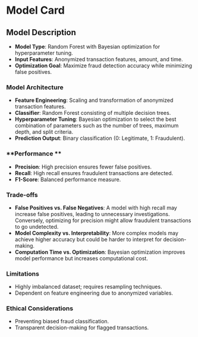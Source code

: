 # Model Card

## Model Description
- **Model Type**: Random Forest with Bayesian optimization for hyperparameter tuning.
- **Input Features**: Anonymized transaction features, amount, and time.
- **Optimization Goal**: Maximize fraud detection accuracy while minimizing false positives.

### **Model Architecture**
- **Feature Engineering**: Scaling and transformation of anonymized transaction features.
- **Classifier**: Random Forest consisting of multiple decision trees.
- **Hyperparameter Tuning**: Bayesian optimization to select the best combination of parameters such as the number of trees, maximum depth, and split criteria.
- **Prediction Output**: Binary classification (0: Legitimate, 1: Fraudulent).


### **Performance **
- **Precision**: High precision ensures fewer false positives.
- **Recall**: High recall ensures fraudulent transactions are detected.
- **F1-Score**: Balanced performance measure.


### **Trade-offs**
- **False Positives vs. False Negatives**: A model with high recall may increase false positives, leading to unnecessary investigations. Conversely, optimizing for precision might allow fraudulent transactions to go undetected.
- **Model Complexity vs. Interpretability**: More complex models may achieve higher accuracy but could be harder to interpret for decision-making.
- **Computation Time vs. Optimization**: Bayesian optimization improves model performance but increases computational cost.

### **Limitations**
- Highly imbalanced dataset; requires resampling techniques.
- Dependent on feature engineering due to anonymized variables.


### **Ethical Considerations**
- Preventing biased fraud classification.
- Transparent decision-making for flagged transactions.
